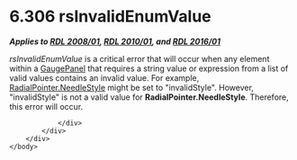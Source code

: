 <html dir="LTR" xmlns:mshelp="http://msdn.microsoft.com/mshelp" xmlns:ddue="http://ddue.schemas.microsoft.com/authoring/2003/5" xmlns:xlink="http://www.w3.org/1999/xlink" xmlns:tool="http://www.microsoft.com/tooltip">
    <head>
        <meta http-equiv="Content-Type" content="text/html; CHARSET=utf-8"></meta>
        <meta name="save" content="history"></meta>
        <title>6.306 rsInvalidEnumValue</title>
        <xml>
            <mshelp:toctitle title="6.306 rsInvalidEnumValue"></mshelp:toctitle>
            <mshelp:rltitle title="[MS-RDL]: rsInvalidEnumValue"></mshelp:rltitle>
            <mshelp:keyword index="A" term="3aa6488b-d3d8-4fa5-8326-57a1eb4a7db0"></mshelp:keyword>
            <mshelp:attr name="DCSext.ContentType" value="open specification"></mshelp:attr>
            <mshelp:attr name="AssetID" value="3aa6488b-d3d8-4fa5-8326-57a1eb4a7db0"></mshelp:attr>
            <mshelp:attr name="TopicType" value="kbRef"></mshelp:attr>
            <mshelp:attr name="DCSext.Title" value="[MS-RDL]: rsInvalidEnumValue" />
        </xml>
    </head>
    <body>
        <div id="header">
            <h1 class="heading">6.306 rsInvalidEnumValue</h1>
        </div>
        <div id="mainSection">
            <div id="mainBody">
                <div id="allHistory" class="saveHistory"></div>
                <div id="sectionSection0" class="section" name="collapseableSection">
                    

<p><b><i>Applies to </i></b><a href="1e855f94-4617-47e4-b89e-0856c6cb420f.html"><b><i>RDL 2008/01</i></b></a><b><i>,
</i></b><a href="3428e690-a348-4ec7-8a6a-8efb42d2cdee.html"><b><i>RDL 2010/01</i></b></a><b><i>,
and </i></b><a href="52ce3983-2bfc-4e72-9359-42aaf5fe4509.html"><b><i>RDL 2016/01</i></b></a></p>

<p><i>rsInvalidEnumValue</i> is a critical error that will
occur when any element within a <a href="f01744d3-79fa-4f30-94bf-a1ffa6bde2ac.html">GaugePanel</a> that requires a
string value or expression from a list of valid values contains an invalid
value. For example, <a href="2bf22a11-ba0b-489b-bcdd-7a41dc54ff0d.html">RadialPointer.NeedleStyle</a>
might be set to &quot;invalidStyle&quot;. However, &quot;invalidStyle&quot; is
not a valid value for <b>RadialPointer.NeedleStyle</b>. Therefore, this error
will occur.</p>


                </div>
            </div>
        </div>
    </body>
</html>